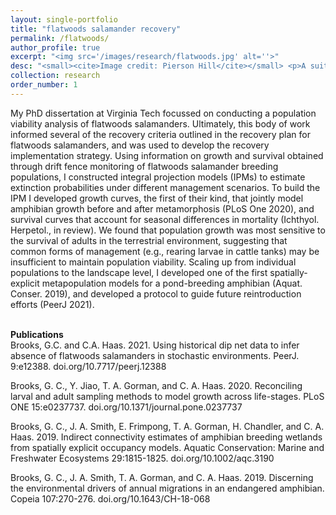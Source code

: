 ```yaml
---
layout: single-portfolio
title: "flatwoods salamander recovery"
permalink: /flatwoods/
author_profile: true
excerpt: "<img src='/images/research/flatwoods.jpg' alt=''>"
desc: "<small><cite>Image credit: Pierson Hill</cite></small> <p>A suite of demographic models to inform the management of pond-breeding amphibians</p>"
collection: research
order_number: 1
---
```


My PhD dissertation at Virginia Tech focussed on conducting a population viability analysis of flatwoods salamanders. Ultimately, this body of work informed several of the recovery criteria outlined in the recovery plan for flatwoods salamanders, and was used to develop the recovery implementation strategy. Using information on growth and survival obtained through drift fence monitoring of flatwoods salamander breeding populations, I constructed integral projection models (IPMs) to estimate extinction probabilities under different management scenarios. To build the IPM I developed growth curves, the first of their kind, that jointly model amphibian growth before and after metamorphosis (PLoS One 2020), and survival curves that account for seasonal differences in mortality (Ichthyol. Herpetol., in review). We found that population growth was most sensitive to the survival of adults in the terrestrial environment, suggesting that common forms of management (e.g., rearing larvae in cattle tanks) may be insufficient to maintain population viability. Scaling up from individual populations to the landscape level, I developed one of the first spatially-explicit metapopulation models for a pond-breeding amphibian (Aquat. Conser. 2019), and developed a protocol to guide future reintroduction efforts (PeerJ 2021).
</br>
</br>

**Publications**\
Brooks, G.C. and C.A. Haas. 2021. Using historical dip net data to infer absence of flatwoods salamanders in stochastic environments. PeerJ. 9:e12388. doi.org/10.7717/peerj.12388

Brooks, G. C., Y. Jiao, T. A. Gorman, and C. A. Haas. 2020. Reconciling larval and adult sampling methods to model growth across life-stages. PLoS ONE 15:e0237737. doi.org/10.1371/journal.pone.0237737

Brooks, G. C., J. A. Smith, E. Frimpong, T. A. Gorman, H. Chandler, and C. A. Haas. 2019. Indirect connectivity estimates of amphibian breeding wetlands from spatially explicit occupancy models. Aquatic Conservation: Marine and Freshwater Ecosystems 29:1815-1825. doi.org/10.1002/aqc.3190

Brooks, G. C., J. A. Smith, T. A. Gorman, and C. A. Haas. 2019. Discerning the environmental drivers of annual migrations in an endangered amphibian. Copeia 107:270-276. doi.org/10.1643/CH-18-068
